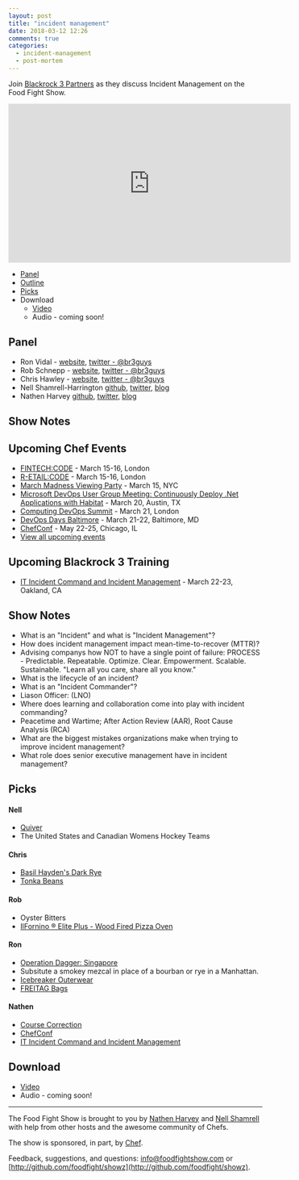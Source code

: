 ```yaml
---
layout: post
title: "incident management"
date: 2018-03-12 12:26
comments: true
categories:
  - incident-management
  - post-mortem
---
```


Join [Blackrock 3 Partners](http://www.blackrock3.com/) as they discuss Incident Management on the Food Fight Show.

<iframe width="560" height="315" src="https://www.youtube.com/embed/pz7pG6v8F2g" frameborder="0" gesture="media" allow="encrypted-media" allowfullscreen></iframe>

* [Panel](/2018/03/incident-management.html#panel)
* [Outline](/2018/03/incident-management.html#outline)
* [Picks](/2018/03/incident-management.html#picks)
* Download
  * [Video](https://www.youtube.com/watch?v=pz7pG6v8F2g)
  * Audio - coming soon!


Panel<a name="panel"></a>
-----

* Ron Vidal - [website](http://www.blackrock3.com/), [twitter - @br3guys](https://twitter.com/br3guys)
* Rob Schnepp - [website](http://www.blackrock3.com/), [twitter - @br3guys](https://twitter.com/br3guys)
* Chris Hawley - [website](http://www.blackrock3.com/), [twitter - @br3guys](https://twitter.com/br3guys)
* Nell Shamrell-Harrington [github](https://github.com/nellshamrell), [twitter](https://twitter.com/nellshamrell), [blog](http://nellshamrell.com/)
* Nathen Harvey [github](http://github.com/nathenharvey), [twitter](http://twitter.com/nathenharvey), [blog](http://nathenharvey.com)

Show Notes<a name="outline"></a>
-------

## Upcoming Chef Events

* [FINTECH:CODE](https://events.chef.io/events/fin-code/) - March 15-16, London
* [R-ETAIL:CODE](https://events.chef.io/events/r-etail-code/) - March 15-16, London
* [March Madness Viewing Party](https://events.chef.io/events/march-madness-viewing-party/) - March 15, NYC
* [Microsoft DevOps User Group Meeting: Continuously Deploy .Net Applications with Habitat](https://events.chef.io/events/microsoft-devops-user-group-meeting-continuously-deploy-net-applications-habitat/) - March 20, Austin, TX
* [Computing DevOps Summit](https://events.chef.io/events/computing-devops-summit-2/) - March 21, London
* [DevOps Days Baltimore](https://events.chef.io/events/devops-days-baltimore/) - March 21-22, Baltimore, MD
* [ChefConf](https://chefconf.chef.io/) - May 22-25, Chicago, IL
* [View all upcoming events](https://events.chef.io/)

## Upcoming Blackrock 3 Training

* [IT Incident Command and Incident Management](https://www.eventbrite.com/e/it-incident-management-and-incident-command-tickets-39529284153?aff=eac2) - March 22-23, Oakland, CA

## Show Notes

* What is an "Incident" and what is "Incident Management"?
* How does incident management impact mean-time-to-recover (MTTR)?
* Advising companys how NOT to have a single point of failure: PROCESS - Predictable. Repeatable. Optimize. Clear. Empowerment. Scalable. Sustainable. "Learn all you care, share all you know."
* What is the lifecycle of an incident?
* What is an "Incident Commander"?
* Liason Officer: (LNO)
* Where does learning and collaboration come into play with incident commanding? 
* Peacetime and Wartime; After Action Review (AAR), Root Cause Analysis (RCA)
* What are the biggest mistakes organizations make when trying to improve incident management?
* What role does senior executive management have in incident management?


Picks<a name="picks"></a>
-----

#### Nell

* [Quiver](http://happenapps.com/)
* The United States and Canadian Womens Hockey Teams


#### Chris

* [Basil Hayden's Dark Rye](https://www.basilhaydens.com/dark-rye/)
* [Tonka Beans](https://www.amazon.com/Spices-Cumaru-Vanilla-Dipteryx-odorata/dp/B01701SL4I)

#### Rob

* Oyster Bitters
* [IlFornino ® Elite Plus - Wood Fired Pizza Oven](https://www.ilfornino.com/ilfornino-elite-plus-wood-fired-pizza-oven-cabinet-black-one-flat-cooking-surface/)

#### Ron

* [Operation Dagger: Singapore](https://operationdagger.com/)
* Subsitute a smokey mezcal in place of a bourban or rye in a Manhattan.
* [Icebreaker Outerwear](https://www.icebreaker.com)
* [FREITAG Bags](https://www.freitag.ch)

#### Nathen

* [Course Correction](http://www.hurryupandwait.io/blog/course-correction)
* [ChefConf](https://chefconf.chef.io/)
* [IT Incident Command and Incident Management](https://www.eventbrite.com/e/it-incident-management-and-incident-command-tickets-39529284153?aff=eac2)

Download
--------
* [Video](https://www.youtube.com/watch?v=pz7pG6v8F2g)
* Audio - coming soon!

<hr />

The Food Fight Show is brought to you by [Nathen Harvey](https://twitter.com/nathenharvey) and [Nell Shamrell](https://twitter.com/nellshamrell) with help from other hosts and the awesome community of Chefs.

The show is sponsored, in part, by [Chef](http://www.chef.io).

Feedback, suggestions, and questions:  [info@foodfightshow.com](mailto:info@foodfightshow.com) or  [http://github.com/foodfight/showz](http://github.com/foodfight/showz).


